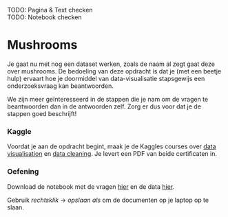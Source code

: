 TODO: Pagina & Text checken\
TODO: Notebook checken

# Mushrooms

Je gaat nu met nog een dataset werken, zoals de naam al zegt gaat deze over mushrooms. De bedoeling van deze opdracht is dat je (met een beetje hulp) ervaart hoe je doormiddel van data-visualisatie stapsgewijs een onderzoeksvraag kan beantwoorden.

We zijn meer geïnteresseerd in de stappen die je nam om de vragen te beantwoorden dan in de antwoorden zelf. Zorg er dus voor dat je de stappen goed beschrijft!


### Kaggle

Voordat je aan de opdracht begint, maak je de Kaggles courses over [data visualisation](https://www.kaggle.com/learn/data-visualization) en [data cleaning](https://www.kaggle.com/learn/data-cleaning). Je levert een PDF van beide certificaten in.

### Oefening

Download de notebook met de vragen [hier](mushrooms.ipynb) en de data [hier](mushrooms.csv).

Gebruik *rechtsklik* -> *opslaan als* om de documenten op je laptop op te slaan.
